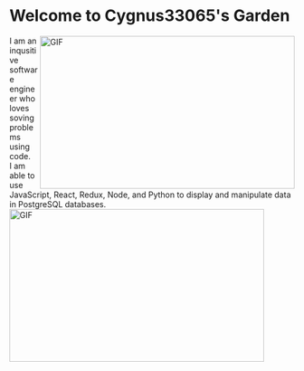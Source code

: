 # **Welcome to Cygnus33065's Garden**

<img align="right" height="270px" width="450px" alt="GIF" src="https://i.pinimg.com/originals/e4/26/70/e426702edf874b181aced1e2fa5c6cde.gif" />
I am an inqusitive software engineer who loves soving problems using code.<br>
I am able to use JavaScript, React, Redux, Node, and Python to display and manipulate data in PostgreSQL databases.<br>

<!-- ![Coding GIF](https://i.pinimg.com/originals/e4/26/70/e426702edf874b181aced1e2fa5c6cde.gif) -->


<!-- ![Cygnus33065's github stats](https://github-readme-stats.vercel.app/api?username=cygnus33065) -->
<img align="left" height="270px" width="450px" alt="GIF" src="https://github-readme-stats.vercel.app/api?username=cygnus33065" />
